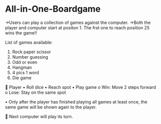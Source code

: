 # All-in-One-Boardgame

->Users can play a collection of games against the computer.
->Both the player and computer start at positon 1. The frst one to reach position 25 wins the game!!

List of games available:
1.	Rock paper scissor	
2.	Number guessing	
3.	Odd or even		
4.	Hangman			
5.	4 pics 1 word		
6.	Die game			

	Player
•	Roll dice
•	Reach spot
•	Play game
  o	Win: Move 2 steps forward
  o	Lose: Stay on the same spot

•	Only after the player has finished playing all games at least once, the same game will be shown again to the player.

	Next computer will play its turn.

